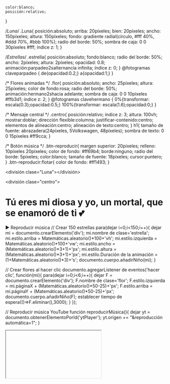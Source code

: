     color:blanco;
    posición:relativo;
  }

  /*Luna*/
  .Luna{
    posición:absoluto;
    arriba: 20píxeles;
    bien: 20píxeles;
    ancho: 150píxeles;
    altura: 150píxeles;
    fondo: gradiente radial(círculo, #fff 40%, #ddd 70%, #bbb 100%);
    radio del borde: 50%;
    sombra de caja: 0 0 30píxeles #fff;
    índice z: 1;
  }

  /*Estrellas*/
  .estrella{
    posición:absoluto;
    fondo:blanco;
    radio del borde: 50%;
    ancho: 2píxeles;
    altura: 2píxeles;
    opacidad: 0.8;
    animación:parpadeo2salternancia infinita;
    índice z: 0;
  }
  @fotogramas claveparpadeo {
    de{opacidad:0.2;}
    a{opacidad:1;}
  }

  /* Flores animadas */
  .flor{
    posición:absoluto;
    ancho: 25píxeles;
    altura: 25píxeles;
    color de fondo:rosa;
    radio del borde: 50%;
    animación:hermano2shacia adelante;
    sombra de caja: 0 0 10píxeles #ffb3d1;
    índice z: 2;
  }
  @fotogramas clavehermano {
    0%{transformar: escala(0.3);opacidad:0.5;}
    100%{transformar: escala(1.6);opacidad:0;}
  }

  /* Mensaje central */
  .centro{
    posición:relativo;
    índice z: 3;
    altura: 100vh;
    mostrar:doblar;
    dirección flexible:columna;
    justificar-contenido:centro;
    elementos de alineación:centro;
    alineación de texto:centro;
  }
  h1{
    tamaño de fuente: abrazadera(24píxeles, 5Volkswagen, 48píxeles);
    sombra de texto: 0 0 15píxeles #ff9cca;
  }

  /* Botón música */
  .btn-reproducir{
    margen superior: 20píxeles;
    relleno: 10píxeles 20píxeles;
    color de fondo: #ff69b4;
    borde:ninguno;
    radio del borde: 5píxeles;
    color:blanco;
    tamaño de fuente: 18píxeles;
    cursor:puntero;
  }
  .btn-reproducir:flotar{
    color de fondo: #ff1493;
  }
</estilo>
</cabeza>
<cuerpo>

<división clase="Luna"></división>

<división clase="centro">
  <h1>Tú eres mi diosa y yo, un mortal, que se enamoró de ti 💕</h1>
  <botón clase="btn-reproducir"al hacer clic="reproducirMúsica()">▶ Reproducir música</botón>
</división>

<!-- Estrellas generadas por JS -->
<guion>
  // Crear 150 estrellas
  para(dejar i=0;i<150;i++){
    dejar mi = documento.crearElemento('div');
    mi.nombre de clase='estrella';
    mi.estilo.arriba = Matemáticas.aleatorio()*100+'vh';
    mi.estilo.izquierda = Matemáticas.aleatorio()*100+'vw';
    mi.estilo.ancho = (Matemáticas.aleatorio()*3+1)+'px';
    mi.estilo.altura = (Matemáticas.aleatorio()*3+1)+'px';
    mi.estilo.Duración de la animación = (1+Matemáticas.aleatorio()*3)+'s';
    documento.cuerpo.añadirNiño(mi);
  }

  // Crear flores al hacer clic
  documento.agregarListener de eventos('hacer clic', función(mi){
    para(dejar i=0;i<6;i++){
      dejar F = documento.crearElemento('div');
      F.nombre de clase='flor';
      F.estilo.izquierda = mi.páginaX + (Matemáticas.aleatorio()*50-25)+'px';
      F.estilo.arriba = mi.páginaY + (Matemáticas.aleatorio()*50-25)+'px';
      documento.cuerpo.añadirNiño(F);
      establecer tiempo de espera(()=>F.eliminar(),3000);
    }
  });

  // Reproducir música YouTube
  función reproducirMúsica(){
    dejar yt = documento.obtenerElementoPorId('ytPlayer');
    yt.origen += "&reproducción automática=1";
  }
</guion>

<!-- Música de YouTube (invisible) -->
<iframe identificación="Reproductor de YouTube"ancho="0"altura="0"estilo="pantalla:ninguna"
origen="https://www.youtube.com/embed/-DB4ovRXn4k?loop=1&playlist=-DB4ovRXn4k"
borde del marco="0"permitir="reproducción automática; medios cifrados"></iframe>

</cuerpo>
</HTML>
